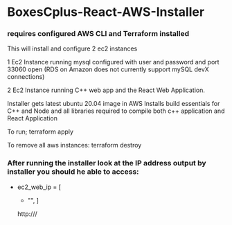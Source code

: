 # BoxesCplus-React-AWS-Installer

### requires configured AWS CLI and Terraform installed

This will install and configure 2 ec2 instances

1 Ec2 Instance running mysql configured with user and password and port 33060 open (RDS on Amazon does not currently support mySQL devX connections)

2 Ec2 Instance running C++ web app and the React Web Application.

Installer gets latest ubuntu 20.04 image in AWS 
Installs build essentials for C++ and Node and all libraries required to compile both c++ application and React Application

To run;  terraform apply

To remove all aws instances: terraform destroy

### After running the installer look at the IP address output by installer you should he able to access:

  - ec2_web_ip      = [
      - "<IP Address>",
    ] 
    
    http://<IP Address>/
